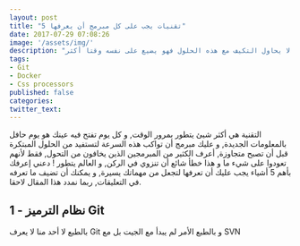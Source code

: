 ```yaml
---
layout: post
title: "5 تقنيات يجب على كل مبرمج أن يعرفها"
date: 2017-07-29 07:08:26
image: '/assets/img/'
description: "بالطبع التقنيات الجديد هي نتاج للمشاكل السابقة, و أي مبرمج لا يحاول التكيف مع هذه الحلول فهو يضيع على نفسه وقتا أكثر."
tags:
- Git
- Docker
- Css processors
published: false
categories:
twitter_text:
---
```


التقنية هي أكثر شيئ يتطور بمرور الوقت, و كل يوم تفتح فيه عينك هو يوم حافل بالمعلومات الجديدة, و عليك مبرمج أن تواكب هذه السرعة لتستفيد من الحلول المبتكرة قبل أن تصبح متجاوزة, أعرف الكثير من المبرمجين الذين يخافون من التحول, فقط لأنهم تعودوا على شيء ما و هذا خطأ شائع أن تنزوي في الركن, و العالم يتطور !
دعني إعرفك بأهم 5 أشياء يجب عليك أن تعرفها لتجعل من مهماتك يسيرة, و يمكنك أن تضيف ما تعرفه في التعليقات, ربما نمدد هذا المقال لاحقا.

## 1 - نظام الترميز Git

بالطبع لا أحد منا لا يعرف Git و بالطبع الأمر لم يبدأ مع الجيت بل مع SVN
